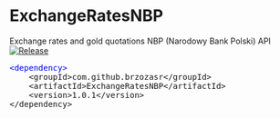 # ExchangeRatesNBP
Exchange rates and gold quotations NBP (Narodowy Bank Polski) API [![Release](https://jitpack.io/v/brzozasr/ExchangeRatesNBP.svg)](https://jitpack.io/#brzozasr/ExchangeRatesNBP)
<pre>
<font style='color: #0000ff'>&#60;dependency&#62;</font>
	&#60;groupId&#62;com.github.brzozasr&#60;/groupId&#62;
	&#60;artifactId&#62;ExchangeRatesNBP&#60;/artifactId&#62;
	&#60;version&#62;1.0.1&#60;/version&#62;
&#60;/dependency&#62;
  </pre>
